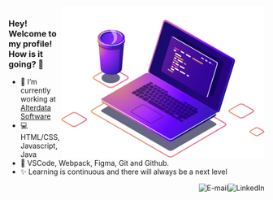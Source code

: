 <img src="img/image.png" min-width="400px" max-width="400px" width="400px" align="right" alt="computador-img">

### Hey! Welcome to my profile! How is it going? 👋

- 🚀 I’m currently working at [Alterdata Software](https://www.alterdata.com.br/)
- 💻 HTML/CSS, Javascript, Java
- 🔧 VSCode, Webpack, Figma, Git and Github.
- ✨ Learning is continuous and there will always be a next level

<a href="https://www.linkedin.com/in/andreluas">
<img align="right" alt="LinkedIn" src="https://img.shields.io/badge/-André%20Almeida-blue"/>
</a>

<a href="mailto:andreluas.k@gmail.com">
<img align="right" alt="E-mail" src="https://img.shields.io/badge/-How%20to%20reach%20me-red"/>
</a>